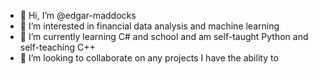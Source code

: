 - 👋 Hi, I’m @edgar-maddocks
- 👀 I’m interested in financial data analysis and machine learning
- 🌱 I’m currently learning C# and school and am self-taught Python and self-teaching C++
- 💞️ I’m looking to collaborate on any projects I have the ability to

<!---
edgar-maddocks/edgar-maddocks is a ✨ special ✨ repository because its `README.md` (this file) appears on your GitHub profile.
You can click the Preview link to take a look at your changes.
--->
